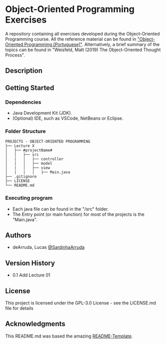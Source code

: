 # Object-Oriented Programming Exercises

A repository containing all exercises developed during the Object-Oriented Programming course.
All the reference material can be found in ["Object-Oriented Programming [Portuguese]"]().
Alternatively, a brief summary of the topics can be found in "Weisfeld, Matt (2019) The Object-Oriented Thought Process".

## Description

## Getting Started

### Dependencies

* Java Development Kit (JDK).
* (Optional) IDE, such as VSCode, NetBeans or Eclipse.

### Folder Structure

````
PROJECTS - OBJECT-ORIENTED PROGRAMMING
├── Lecture X
│   ├── #projectName#
│   │   ├── src
│   |   │   ├── controller
│   |   │   ├── model
│   |   │   ├── view
│   |   |   │   ├── Main.java
├── .gitignore
├── LICENSE
└── README.md
````

### Executing program

* Each java file can be found in the "/src" folder.
* The Entry point (or main function) for most of the projects is the "Main.java".

## Authors

 - deArruda, Lucas [@SardinhaArruda](https://twitter.com/SardinhaArruda)

## Version History

* 0.1
    Add Lecture 01

## License

This project is licensed under the GPL-3.0 License - see the LICENSE.md file for details

## Acknowledgments

This README.md was based the amazing [README-Template](https://gist.github.com/DomPizzie/7a5ff55ffa9081f2de27c315f5018afc).